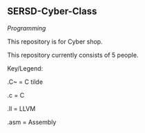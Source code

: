 ## SERSD-Cyber-Class

_Programming_

This repository is for Cyber shop.

This repository currently consists of 5 people.

Key/Legend:

  .C~ = C tilde

  .c = C

  .ll = LLVM

  .asm = Assembly
